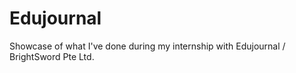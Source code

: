 # Edujournal
Showcase of what I've done during my internship with Edujournal / BrightSword Pte Ltd.
